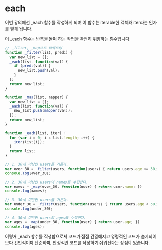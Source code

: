 # each

이번 강의에선 \_each 함수를 작성하게 되며 이 함수는 iterable한 객체와 iter라는 인자를 받게 됩니다.

이 \_each 함수는 반복을 돌며 하는 작업을 완전히 위임하는 함수입니다.

```javascript
// _filter, _map으로 리팩토링
function _filter(list, predi) {
  var new_list = [];
  _each(list, function(val) {
    if (predi(val)) {
      new_list.push(val);
    }
  })
  return new_list;
}

function _map(list, mapper) {
  var new_list = [];
  _each(list, function(val) {
    new_list.push(mapper(val));
  });
  return new_list;
}

function _each(list, iter) {
  for (var i = 0; i < list.length; i++) {
    iter(list[i]);
  }
  return list;
}

// 1. 30세 이상인 users를 거른다.
var over_30 = _filter(users, function(users) { return users.age >= 30; })
console.log(over_30);

// 2. 30세 이상인 users의 names를 수집한다.
var names = _map(over_30, function(user) { return user.name; })
console.log(names);

// 3. 30세 미만인 users를 거른다.
var under_30 = _filter(users, function(users) { return users.age < 30; });
console.log(under_30);

// 4. 30세 미만인 users의 ages를 수집한다.
var ages = _map(under_30, function(user) { return user.age; })
console.log(ages);

```

이렇게 \_each 함수를 작성함으로써 코드가 점점 간결해지고 명령적인 코드가 숨게되어 보다 선언적이며 단순하며, 안정적인 코드를 작성하기 쉬워진다는 장점이 있습니다.

